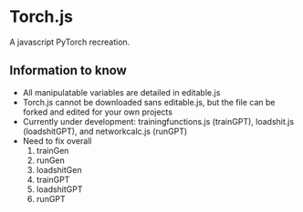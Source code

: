 # Torch.js
A javascript PyTorch recreation.

## Information to know
- All manipulatable variables are detailed in editable.js
- Torch.js cannot be downloaded sans editable.js, but the file can be forked and edited for your own projects
- Currently under development: trainingfunctions.js (trainGPT), loadshit.js (loadshitGPT), and networkcalc.js (runGPT)
- Need to fix overall
  1. trainGen
  2. runGen
  3. loadshitGen
  4. trainGPT
  5. loadshitGPT
  6. runGPT
